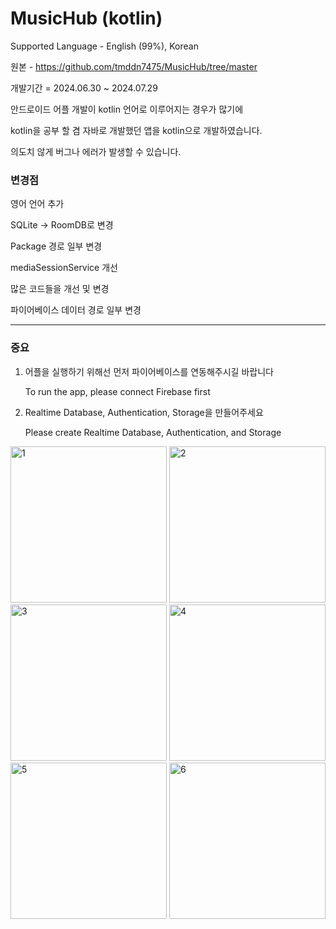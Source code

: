 # MusicHub (kotlin)

Supported Language - English (99%), Korean

원본 - https://github.com/tmddn7475/MusicHub/tree/master

개발기간 = 2024.06.30 ~ 2024.07.29

안드로이드 어플 개발이 kotlin 언어로 이루어지는 경우가 많기에 

kotlin을 공부 할 겸 자바로 개발했던 앱을 kotlin으로 개발하였습니다. 

의도치 않게 버그나 에러가 발생할 수 있습니다.

### 변경점

영어 언어 추가

SQLite -> RoomDB로 변경

Package 경로 일부 변경

mediaSessionService 개선

많은 코드들을 개선 및 변경

파이어베이스 데이터 경로 일부 변경

***********************************
### 중요

1. 어플을 실행하기 위해선 먼저 파이어베이스를 연동해주시길 바랍니다

   To run the app, please connect Firebase first
   
3. Realtime Database, Authentication, Storage을 만들어주세요

   Please create Realtime Database, Authentication, and Storage
   
<img width="250" alt="1" src="https://github.com/user-attachments/assets/dde87610-c257-439c-8817-16a6852de2f4">
<img width="250" alt="2" src="https://github.com/user-attachments/assets/20406ed2-65fb-483d-970a-d0166c429d32">
<img width="250" alt="3" src="https://github.com/user-attachments/assets/4d2a9253-5525-4de2-8463-161ad125a1f7">
<img width="250" alt="4" src="https://github.com/user-attachments/assets/c5456356-f5b8-4be5-9aa9-8ab2f8090731">
<img width="250" alt="5" src="https://github.com/user-attachments/assets/af2f9842-5ffa-41d6-a021-7e9c4359a4a0">
<img width="250" alt="6" src="https://github.com/user-attachments/assets/a65a46db-af06-4efa-a578-a44ba045d474">

